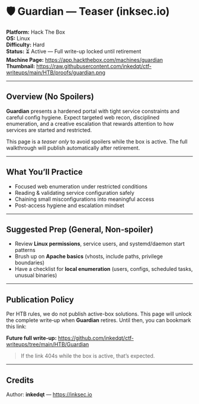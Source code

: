 # 🛡️ Guardian — Teaser (inksec.io)

**Platform:** Hack The Box  
**OS:** Linux  
**Difficulty:** Hard  
**Status:** ⏳ Active — Full write-up locked until retirement  
**Machine Page:** https://app.hackthebox.com/machines/guardian  
**Thumbnail:** https://raw.githubusercontent.com/inkedqt/ctf-writeups/main/HTB/proofs/guardian.png

---

## Overview (No Spoilers)
**Guardian** presents a hardened portal with tight service constraints and careful config hygiene. Expect targeted web recon, disciplined enumeration, and a creative escalation that rewards attention to how services are started and restricted.

This page is a *teaser only* to avoid spoilers while the box is active. The full walkthrough will publish automatically after retirement.

---

## What You’ll Practice
- Focused web enumeration under restricted conditions
- Reading & validating service configuration safely
- Chaining small misconfigurations into meaningful access
- Post-access hygiene and escalation mindset

---

## Suggested Prep (General, Non‑spoiler)
- Review **Linux permissions**, service users, and systemd/daemon start patterns  
- Brush up on **Apache basics** (vhosts, include paths, privilege boundaries)  
- Have a checklist for **local enumeration** (users, configs, scheduled tasks, unusual binaries)

---

## Publication Policy
Per HTB rules, we do not publish active-box solutions. This page will unlock the complete write‑up when **Guardian** retires. Until then, you can bookmark this link:

**Future full write-up:** https://github.com/inkedqt/ctf-writeups/tree/main/HTB/Guardian

> If the link 404s while the box is active, that’s expected.

---

## Credits
Author: **inkedqt** — https://inksec.io

